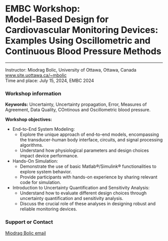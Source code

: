 # EMBC Workshop: <br/> Model-Based Design for Cardiovascular Monitoring Devices: <br/> Examples Using Oscillometric and Continuous Blood Pressure Methods

---

Instructor: Miodrag Bolic, University of Ottawa, Ottawa, Canada<br/> www.site.uottawa.ca/~mbolic <br/>
Time and place:  July 15, 2024, EMBC 2024 <br/>


### Workshop information

**Keywords:**
Uncertainty, Uncertainty propagation, Error, Measures of Agreement, Data Quality, COntinous and Oscillometric blood pressure.

**Workshop objectives:**
* End-to-End System Modeling:
  * Explore the unique approach of end-to-end models, encompassing the transducer-human body interface, circuits, and signal processing algorithms.
  * Understand how physiological parameters and design choices impact device performance.
* Hands-On Simulation:
  * Demonstrate the use of basic Matlab®/Simulink® functionalities to explore system behavior.
  * Provide participants with hands-on experience by sharing relevant code for simulation.
* Introduction to Uncertainty Quantification and Sensitivity Analysis:
  * Understand how to evaluate different design choices through uncertainty quantification and sensitivity analysis.
  * Discuss the crucial role of these analyses in designing robust and reliable monitoring devices.


### Support or Contact
[Miodrag Bolic email ](mailto:mbolic@uottawa.ca)
